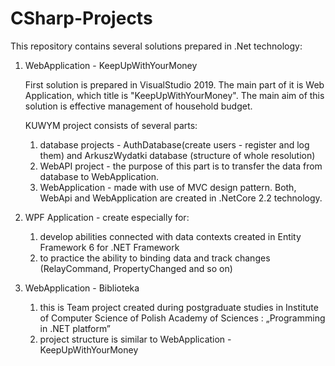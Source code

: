 # CSharp-Projects

This repository contains several solutions prepared in .Net technology:

1. WebApplication - KeepUpWithYourMoney

      First solution is prepared in VisualStudio 2019. 
      The main part of it is Web Application, which title is "KeepUpWithYourMoney". 
      The main aim of this solution is effective management of household budget. 

      KUWYM project consists of several parts:
      1)    database projects - AuthDatabase(create users - register and log them) and ArkuszWydatki database (structure of                 whole resolution) 
      2)    WebAPI project - the purpose of this part is to transfer the data from database to WebApplication. 
      3)    WebApplication - made with use of MVC design pattern.
         Both, WebApi and WebApplication are created in .NetCore 2.2 technology.
         
 2. WPF Application - create especially for:
 
      1)    develop abilities connected with data contexts created in Entity Framework 6 for .NET Framework
      2)    to practice the ability to binding data and track changes (RelayCommand, PropertyChanged and so on)

3. WebApplication - Biblioteka
      
      1)    this is Team project created during postgraduate studies in Institute of Computer Science of Polish Academy of                 Sciences : „Programming in .NET platform” 
      2)    project structure is similar to WebApplication - KeepUpWithYourMoney
 
